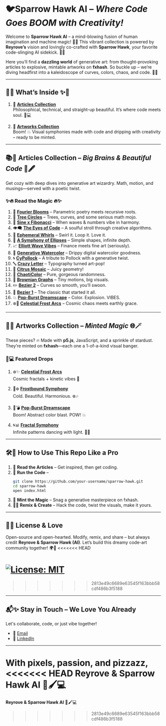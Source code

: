# 🐦**Sparrow Hawk AI** – *Where Code Goes BOOM with Creativity!* 

Welcome to **Sparrow Hawk AI** – a mind-blowing fusion of human imagination and machine magic! 🧠🤖 This vibrant collection is powered by **Reyrove’s** vision and lovingly co-crafted with **Sparrow Hawk**, your favorite code-slinging AI sidekick. 💅✨

Here you’ll find a **dazzling world** of generative art: from thought-provoking articles to explosive, mintable artworks on **fxhash**. So buckle up – we’re diving headfirst into a kaleidoscope of curves, colors, chaos, and code. 🎢🎇

---

## 🌟✨ **What’s Inside** ✨🌟

1. 📖 **[Articles Collection](https://www.fxhash.xyz/u/reyrove/articles)**  
   Philosophical, technical, and straight-up beautiful. It’s where code meets soul. 💭💻

2. 🎨 **[Artworks Collection](https://www.fxhash.xyz/u/reyrove)**  
   Boom! 💥 Visual symphonies made with code and dripping with creativity – ready to be minted.

---

## 📚💫 **Articles Collection** – *Big Brains & Beautiful Code* 🧬🖋️

Get cozy with deep dives into generative art wizardry. Math, motion, and musings—served with a poetic twist.

### ✨🔥 **Read the Magic** 🔥✨

1. 🌸 **[Fourier Blooms](https://www.fxhash.xyz/article/fourier-blooms-the-art-of-parametric-curves-and-recursive-trees)** – Parametric poetry meets recursive roots.  
2. 🌳 **[Tree Circles](https://www.fxhash.xyz/article/tree-circles-and-parametric-magic-a-dance-of-branches-and-curves)** – Trees, curves, and some serious math mojo.  
3. 🎼 **[Sine x Fibonacci](https://www.fxhash.xyz/article/symphonies-of-sine-and-fibonacci-a-visual-code-journey)** – When waves & numbers vibe in harmony.  
4. 👁️‍🗨️ **[The Eyes of Code](https://www.fxhash.xyz/article/the-eyes-of-code-a-generative-journey)** – A soulful stroll through creative algorithms.  
5. 💫 **[Ephemeral Whirls](https://www.fxhash.xyz/article/ephemeral-whirls-generative-art-through-loops-and-motion)** – Swirl it. Loop it. Love it.  
6. 🥁 **[A Symphony of Ellipses](https://www.fxhash.xyz/article/a-symphony-of-ellipses)** – Simple shapes, infinite depth.  
7. 📈 **[Elliott Wave Vibes](https://www.fxhash.xyz/article/elliott-wave-visualization-in-generative-art)** – Finance meets fine art (seriously).  
8. 🎨 **[Generative Watercolor](https://www.fxhash.xyz/article/the-beauty-of-generative-watercolor-art%3A-a-blend-of-code-and-color)** – Drippy digital watercolor goodness.  
9. 🌀 **[CyPollock](https://www.fxhash.xyz/article/crafting-digital-masterpieces-with-cypollock%3A-a-dance-of-code-and-colors)** – A tribute to Pollock with a generative twist.  
10. 🔤 **[Crazy Letter](https://www.fxhash.xyz/article/crazy-letter)** – Typography turned art-pop!  
11. 🍊 **[Citrus Mosaic](https://www.fxhash.xyz/article/citrus-mosaic)** – Juicy geometry!  
12. 🎲 **[ChaotiColor](https://www.fxhash.xyz/article/chaoticolor)** – Pure, gorgeous randomness.  
13. 🧬 **[Brownian Graphs](https://www.fxhash.xyz/article/brownian-graphs-with-dynamic-points)** – Tiny motions, big visuals.  
14. ✏️ **[Bezier 2](https://www.fxhash.xyz/article/bezier-2%3Adynamic-bezier-curves)** – Curves so smooth, you’ll swoon.  
15. 📐 **[Bezier 1](https://www.fxhash.xyz/article/bezier-1)** – The classic that started it all.  
16. 💥 **[Pop-Burst Dreamscape](https://www.fxhash.xyz/article/pop-burst-dreamscape)** – Color. Explosion. VIBES.  
17. ❄️🌌 **[Celestial Frost Arcs](https://www.fxhash.xyz/article/celestial-frost-arcs%3A-a-dance-of-cosmic-energy)** – Cosmic chaos meets earthly grace.

---

## 🎨💎 **Artworks Collection** – *Minted Magic* 🌐🪄

These pieces? 🔥 Made with **p5.js**, JavaScript, and a sprinkle of stardust. They’re minted on **fxhash**—each one a 1-of-a-kind visual banger.

### 🎉💻 **Featured Drops**

1. ❄️✨ [**Celestial Frost Arcs**](https://www.fxhash.xyz/generative/31119)  
   Cosmic fractals + kinetic vibes 💫

2. 🎼❄️ [**Frostbound Symphony**](https://www.fxhash.xyz/generative/31215)  
   Cold. Beautiful. Harmonious. ❄️🎶

3. 🎨💣 [**Pop-Burst Dreamscape**](https://www.fxhash.xyz/generative/31209)  
   Boom! Abstract color blast. POW! 💥

4. 🌀📊 [**Fractal Symphony**](https://www.fxhash.xyz/generative/slug/fractal-symphony)  
   Infinite patterns dancing with light. 🔁🌈

---

## 🛠️💃 **How to Use This Repo Like a Pro**

1. 👀 **Read the Articles** – Get inspired, then get coding.  
2. 🧪 **Run the Code** –  
   ```bash
   git clone https://github.com/your-username/sparrow-hawk.git
   cd sparrow-hawk
   open index.html
   ```
3. 💎 **Mint the Magic** – Snag a generative masterpiece on fxhash.  
4. 🧙‍♀️ **Remix & Create** – Hack the code, twist the visuals, make it yours.

---

## 🧾💖 **License & Love**

Open-source and open-hearted. Modify, remix, and share – but always credit **Reyrove & Sparrow Hawk (AI)**. Let’s build this dreamy code-art community together! 🌍💫
<<<<<<< HEAD

[![License: MIT](https://img.shields.io/badge/License-MIT-yellow.svg)](https://opensource.org/licenses/MIT)
=======
>>>>>>> 2813e49c6689e63545f163bbb58cdf486b3f5188

---

## 📬✨ **Stay in Touch – We Love You Already**

Let's collaborate, code, or just vibe together!  
- 📧 [Email](mailto:reyhanehdaneshdoost@gmail.com)  
- 💼 [LinkedIn](https://www.linkedin.com/in/reyhaneh-daneshdoost-730481160/)

---

With pixels, passion, and pizzazz,  
<<<<<<< HEAD
**Reyrove & Sparrow Hawk AI** 💙🖌️💻
=======
**Reyrove & Sparrow Hawk AI** 💙🖌️💻
>>>>>>> 2813e49c6689e63545f163bbb58cdf486b3f5188

